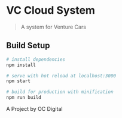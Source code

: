 # VC Cloud System

> A system for Venture Cars

## Build Setup

```bash
# install dependencies
npm install

# serve with hot reload at localhost:3000
npm start

# build for production with minification
npm run build
```

A Project by OC Digital
